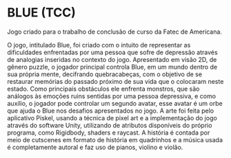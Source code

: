 # BLUE (TCC)

Jogo criado para o trabalho de conclusão de curso da Fatec de Americana.

O jogo, intitulado Blue, foi criado com o intuito de representar as dificuldades enfrentadas por uma pessoa que sofre de depressão através de analogias inseridas no contexto do jogo. Apresentado em visão 2D, de gênero puzzle, o jogador principal controla Blue, em um mundo dentro de sua própria mente, decifrando quebracabeças, com o objetivo de se restaurar memórias do passado próximo de sua vida que o colocaram neste estado. Como principais obstáculos ele enfrenta monstros, que são análogos às emoções ruins sentidas por uma pessoa depressiva, e como auxílio, o jogador pode controlar um segundo avatar, esse avatar é um orbe que ajuda o Blue nos desafios apresentados no jogo. A arte foi feita pelo aplicativo Piskel, usando a técnica de pixel art e a implementação do jogo através do software Unity, utilizando de atributos disponíveis do próprio programa, como Rigidbody, shaders e raycast. A história é contada por meio de cutscenes em formato de história em quadrinhos e a música usada é completamente autoral e faz uso de pianos, violino e violão. 

